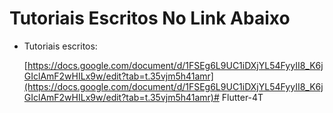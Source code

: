 # Tutoriais Escritos No Link Abaixo
- Tutoriais escritos:

    [https://docs.google.com/document/d/1FSEg6L9UC1iDXjYL54FyyII8_K6jGIclAmF2wHILx9w/edit?tab=t.35vjm5h41amr](https://docs.google.com/document/d/1FSEg6L9UC1iDXjYL54FyyII8_K6jGIclAmF2wHILx9w/edit?tab=t.35vjm5h41amr)# Flutter-4T
